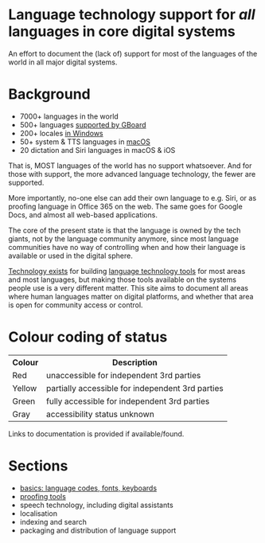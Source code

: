 # Language technology support for *all* languages in core digital systems

An effort to document the (lack of) support for most of the languages of the world in all major digital systems.

# Background

- 7000+ languages in the world
- 500+ languages [supported by GBoard](https://www.blog.google/products/search/say-mrhb-msawa-mihofnima-or-hello-500-languages-gboard/)
- 200+ locales [in Windows](https://learn.microsoft.com/en-us/windows/win32/intl/locales-and-languages)
- 50+ system & TTS languages in [macOS](https://support.apple.com/en-us/HT206175)
- 20 dictation and Siri languages in macOS & iOS

That is, MOST languages of the world has no support whatsoever. And for those with support, the more advanced language technology, the fewer are supported.

More importantly, no-one else can add their own language to e.g. Siri, or as proofing language in Office 365 on the web. The same goes for Google Docs, and almost all web-based applications.

The core of the present state is that the language is owned by the tech giants, not by the language community anymore, since most language communities have no way of controlling when and how their language is available or used in the digital sphere.

[Technology exists](https://giellalt.github.io) for building [language technology tools](https://github.com/divvun) for most areas and most languages, but making those tools available on the systems people use is a very different matter.
This site aims to document all areas where human languages matter on digital platforms, and whether that area is open for community access or control.

# Colour coding of status

<table>
<tr><th>Colour</th> <th>Description</th></tr>
<tr><td class="blocked">Red</td>    <td>unaccessible for independent 3rd parties</td></tr>
<tr><td class="partial">Yellow</td> <td>partially accessible for independent 3rd parties</td></tr>
<tr><td class="good"   >Green</td>  <td>fully accessible for independent 3rd parties</td></tr>
<tr><td class="unknown">Gray</td>   <td>accessibility status unknown</td></tr>
</table>

Links to documentation is provided if available/found.

# Sections

- [basics: language codes, fonts, keyboards](core.md)
- [proofing tools](proof.md)
- speech technology, including digital assistants
- localisation
- indexing and search
- packaging and distribution of language support
